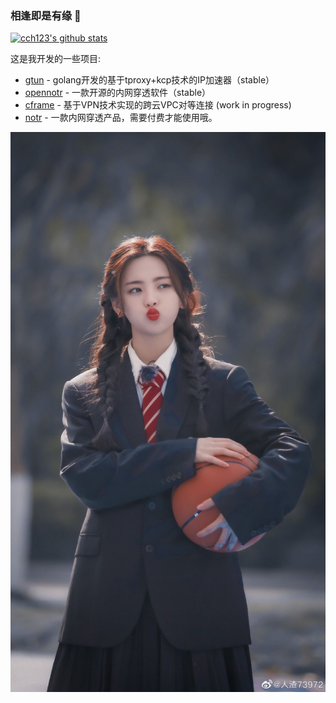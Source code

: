### 相逢即是有缘 👋

[![cch123's github stats](https://github-readme-stats.vercel.app/api?username=ICKelin&theme=nightowl)](https://github.com/ICKelin)

这是我开发的一些项目:

- [gtun](https://github.com/ICKelin/gtun) - golang开发的基于tproxy+kcp技术的IP加速器（stable）
- [opennotr](https://github.com/ICKelin/opennotr) - 一款开源的内网穿透软件（stable）
- [cframe](https://github.com/ICKelin/cframe) - 基于VPN技术实现的跨云VPC对等连接 (work in progress)
- [notr](http://www.notr.tech) - 一款内网穿透产品，需要付费才能使用哦。

![](pic.jpg)